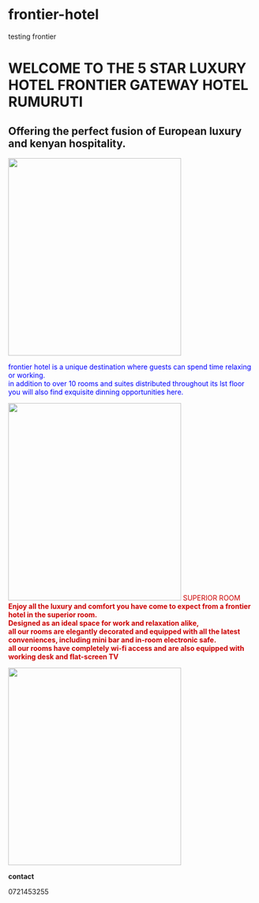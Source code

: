 # frontier-hotel
testing frontier
<!DOCTYPE HTML>

<html>


  <title>frontier hotel</title>
 <h1> WELCOME TO THE 5 STAR
  LUXURY HOTEL FRONTIER GATEWAY HOTEL RUMURUTI
  </h1>

 <h2>Offering the perfect fusion of European luxury and kenyan hospitality.</h2>
           <a href="http://www.google.com"><img src="../../Downloads/IMG_20200422_132248_7.jpg" width="350" height="400" alt=""></a>

<span style="color: #0000FF">frontier hotel is a unique destination where guests can spend time relaxing or working.<br />
 in addition to over 10 rooms and suites distributed throughout its lst floor<br />
 you will also find exquisite dinning opportunities here.</span>
 </P>                                    <a href="https://frontier-hotel-rumuruti.business.sit"><img src="../../Downloads/IMG_20200421_213428_7.jpg" width="350" height="400" alt=""></a>
 <span style="color: #CC0000">SUPERIOR ROOM<br />
 <b>
 Enjoy all the luxury and comfort you have come to expect from a frontier hotel in the superior room. <br />
 Designed as an ideal space for work and relaxation alike,<br />
  all our rooms are elegantly decorated and equipped with all the latest conveniences, including mini bar and in-room electronic safe.<br />
   all our rooms have completely wi-fi access and are also equipped with working desk and flat-screen TV</p> </span>
 </b>
 <a href="http://https://frontier-hotel-rumuruti.business.site/"><img src="https://images.app.goo.gl/FzY3KMSqbqPaKn4c7" width="350" height="400" alt=""></a>
 </p>
 <strong> contact</strong><br />

  0721453255
